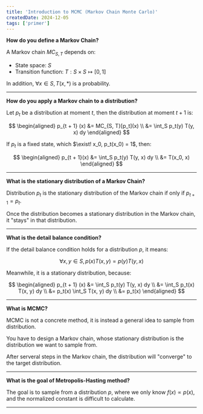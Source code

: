 ```yaml
---
title: 'Introduction to MCMC (Markov Chain Monte Carlo)'
createdDate: 2024-12-05
tags: ['primer']
---
```


**How do you define a Markov Chain?**

A Markov chain $MC_{S, T}$ depends on:

- State space: $S$
- Transition function: $T: S \times S \mapsto [0, 1]$

In addition, $\forall x \in S, T(x, *)$ is a probability.

---

**How do you apply a Markov chain to a distribution?**

Let $p_t$ be a distribution at moment $t$,
then the distribution at moment $t + 1$ is:

$$
\begin{aligned}
p_{t + 1} (x)
&= MC_{S, T}[p_t](x) \\
&= \int_S p_t(y) T(y, x) dy
\end{aligned}
$$

If $p_t$ is a fixed state,
which $\exist! x_0, p_t(x_0) = 1$,
then:

$$
\begin{aligned}
p_{t + 1}(x)
&= \int_S p_t(y) T(y, x) dy \\
&= T(x_0, x)
\end{aligned}
$$

---

**What is the stationary distribution of a Markov Chain?**

Distribution $p_t$ is the stationary distribution of the Markov chain if only if $p_{t + 1} = p_t$.

Once the distribution becomes a stationary distribution in the Markov chain,
it "stays" in that distribution.

---

**What is the detail balance condition?**

If the detail balance condition holds for a distribution $p$,
it means:

$$
\forall x, y \in S,
p(x) T(x, y) = p(y) T(y, x)
$$

Meanwhile, it is a stationary distribution, because:

$$
\begin{aligned}
p_{t + 1} (x)
&= \int_S p_t(y) T(y, x) dy \\
&= \int_S p_t(x) T(x, y) dy \\
&= p_t(x) \int_S T(x, y) dy \\
&= p_t(x)
\end{aligned}
$$

---

**What is MCMC?**

MCMC is not a concrete method,
it is instead a general idea to sample from distribution.

You have to design a Markov chain,
whose stationary distribution is the distribution we want to sample from.

After serveral steps in the Markov chain,
the distribution will "converge" to the target distribution.

---

**What is the goal of Metropolis-Hasting method?**

The goal is to sample from a distribution $p$,
where we only know $f(x) \propto p(x)$,
and the normalized constant is difficult to calculate.

---
